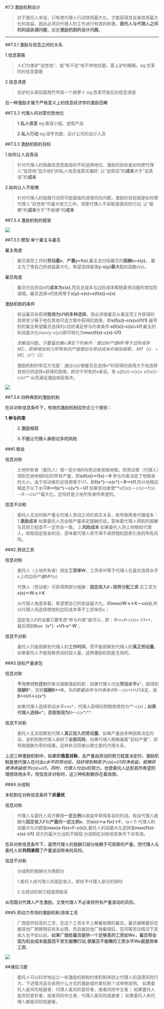 #7.3 激励机制设计

>对于委托人来说，只有使代理人行动效用最大化，才能获得其自身效用最大化的收益，因此必须对代理人的工作进行有效的刺激。**委托人与代理人之间的利益协调问题**，就是**激励机制的设计问题**。

***

##7.3.1 激励与信息之间的关系

1.信息蒙蔽

>人们为使驴“自觉地”、或“有干劲”地不停地拉磨，蒙上驴的眼睛。eg:文革时的信息蒙蔽

2.信息诱惑

>在驴的头部前面用竹竿挂一个胡萝卜 eg:改革开放后的信息诱惑

后一种激励才属于严格意义上的信息经济学的激励范畴 

##7.3.2 代理人的对策优势地位

>**1.私人信息** eg:美容小姐、虚假产品

>**2.私人行动** eg:滥竽充数、设计公司的设计人员

##7.3.3 激励机制的目标

1.如何让人说真话

>针对代理人的隐蔽信息而面临的不利选择地位，激励的目标是如何使代理人“自觉地”显示他们的私人信息或真实偏好;
>让“说假话”的**成本**大于“说真话”的**成本**

2.如何让人不偷懒

>针对代理人的隐蔽行动而可能面临的道德风险问题，激励的目标就是如何使代理人“自觉地”尽最大努力工作，诱使代理人不采取道德风险行动;
>让“偷懒”的**成本**大于“不偷懒”的**成本**

##7.3.4 激励机制的框架

![](framework.png)

##7.3.5 模型:单个雇主与雇员

雇主角度

>雇员接受工作的**劳动量x**，**产量y=f(x)**,雇主支付给雇员的**报酬s=s(y)**。
>雇主为了使自己的收益最大化，希望选择能使**y-s(y)最大化**的函数s(y)。

雇员角度

>雇员付出劳动x的**成本为c(x)**,而且总成本与边际成本都随着劳动量的增加而递增。雇员选择x的效用等于**s(y)-c(x)=s(f(x))–c(x)**
       
激励机制的条件

>假设雇员有获得**效用为U1的多种选择**，则必须使雇员从事这项工作获得的效用至少等于他在其他可选方案中获得的效用，即**s(f(x))–c(x)≥U1(1)**
>最苛刻的雇主希望雇员选择的x恰好满足参与约束条件:**s(f(x))–c(x)=U1**;雇主的利润最大化max{y-s(y)}即可转化为**max{f(x)-c(x)-U1}**

>求解该问题，只要最优解x*满足下列条件：使边际产值MP等于边际成本MC，即再增加努力所带来的产值增加与劳动成本的增加相等，
>MP（x*） = MC（x*）(2）

>激励机制的常见方法是：通过s(y)使雇员在选择x*时获得的效用大于他选择其他可供选择x获得的效用，即对于所有的x来说，有
>**s(f(x*))–c(x*)≥ s(f(x))–c(x)** 
>从而满足激励相容条件。

![](balance.jpg)

##7.3.6 四种典型的激励机制

在非对称信息条件下，有效的激励机制应符合三个原则：

> 
**1.参与约束**

>**2.激励相容**

>**3.不能让代理人承担过多的风险**


###1.租金

信息对称

>土地所有者（委托人）按一定价格R向劳动者收取地租，而劳动者（代理人）得到交纳地租R后的所有产量，即**s(f(x))＝f(x)－R**
>参与约束决定了地租率的大小。由于劳动者的总效用等于U1，故**f(x*)－c(x*)－R＝U1**,所以地租应略低于以下水平**R＝f(x*)－c(x*)－U1**
如果劳动者使**s(f(x))－c(x)＝f(x)－R－c(x)**最大化，这恰好是土地所有者所希望的。

信息不对称

>委托人无法判断产量与代理人劳动之间的真实关系，故导致两类代理成本：
>1.**激励成本**
>如果委托人完全按产量来定报酬的话，意味着代理人得到的报酬与其努力程度不一定完全一致。
>2.**风险成本**
>如果委托人将土地租给代理人，收取固定租金的话，意味着代理人将不得不承担随机因素引发的所有风险。

###2.劳动工资

信息对称

>委托人（土地所有者）规定**工资率W**，工资率W等于代理人在最优选择水平x*上的边际产量MP(x*).
>
>代理人（劳动者）可获得两部分报酬：**固定收入K**+**按劳分配工资**
>总工资为**s(x)＝W·x＋K**
>
>从代理人角度来看，希望使自己的收益最大化，即**max{W·x＋K－c(x)}**,所以代理人将选择使他的边际成本等于工资率的x；
>
>固定收入K的设置只要考虑“参与约束”就可以，即：**W·x*+K-c(x*)≥ U1**，最后得到**K≥c（x*）+U1–x*·W**；

信息不对称

>委托人只能观察到代理人的**工作时间**，而不能观察到代理人的**真正劳动量**。如果委托人不能观察劳动的投入量，这种激励机制是无效的。

###3.目标产量承包

信息对称

>**不允许讨价还价**的单点报酬激励机制：如果代理人付出**劳动水平x***，就得到**报酬B***，否则**报酬B*=0**。
>B*的数量由参与约束条件B*－c(x*)≥U1决定，故**B*≥U1＋c(x*)**
>
>如果代理人选择劳动水平x≠x*，代理人获得的预期效用将为**-c(x)**；如果代理人选择x*，否则效用为**B*-c(x*)**.

信息不对称

>委托人无法观察到代理人**真正投入的劳动量**。如果产量由多种因素决定的话，该机制使代理人承担了**全部风险**，如果代理人稍微偏离“目标产量”，将导致报酬为零的结果。这种状况将难以建立委托代理关系。

上述三种激励机制中，如果即**信息对称**，且产量由劳动的努力程度决定时，激励机制是使代理人在付出x*水平的劳动后，恰好得到稍高于c(x)+U1的净收益，偷懒将使净收益低于c(x)+U1。同时，代理人付出x*的努力，也使委托人达到其所希望的理想效用水平。但信息非对称时，这三种机制都存在着局限。

###4.分成制

本机制在对称信息条件下**非最优**

信息对称

>代理人与委托人双方都按**一定比例**从收益中获得各自的利润。假设代理人报酬为**固定收入F**和**产量的一定比例a**，则**s(x)＝a·f(x)＋F**，(a＜1)
>代理人利润最大化问题是**max{a·f(x)+F-c(x)}**,委托人利润最大化选择是**max{f(x)-c(x)-U1}**
>双方的最大化动机不相容,分成制在对称信息条件下非有效。

在非对称信息条件下，虽然代理人的报酬只部分依赖于可观察的产量，但代理人与委托人却**共同承担**了产量波动带来的风险。


信息不对称

>分成制的报酬分为两部分
>
>1.委托人给代理人的固定收入，即给予代理人部分的保险
>
>2.与劳动的努力程度相联系

从而既对代理人产生激励，又使代理人不必承担所有产量波动的风险。

###5.劳动力市场的激励机制:效率工资

>厂商提供较高的工资，在这个工资水平上解雇偷懒的雇员。雇员被解雇后在被其他厂商聘用前有失业期，而且被其他厂商雇佣后，在同等劳动情况下其收入也不如以前。**如果厂商给雇员提供一个足够高的工资如We，雇员将会因为机会成本提高而不发生偷懒行动,使雇员不偷懒的工资水平We就是效率工资**。

![](salary.png)


##课后习题
>委托人可以科学地设立一些激励机制和约束机制来防止代理人的道德风险行为，下述情况适合采用什么方式的激励或约束机制？试举例说明。
如果委托人是风险规避者，代理人是风险爱好者，或者风险中立者；
如果委托人是风险爱好者，或者风险中立者，代理人是风险规避者； 
如果委托人和代理人都是风险规避者。



